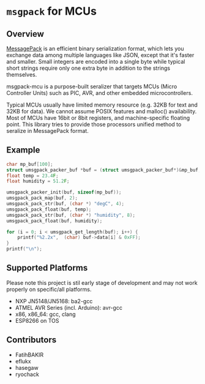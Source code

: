 `msgpack` for MCUs
==================

Overview
--------

[MessagePack](http://msgpack.org/) is an efficient binary serialization
format, which lets you exchange data among multiple languages like JSON,
except that it's faster and smaller. Small integers are encoded into a
single byte while typical short strings require only one extra byte in
addition to the strings themselves.

msgpack-mcu is a purpose-built seralizer that targets MCUs
(Micro Controller Units) such as PIC, AVR, and other embedded
microcontrollers.

Typical MCUs usually have limited memory resource (e.g. 32KB for text and 32KB for data). We cannot assume POSIX features and malloc() availability. Most of MCUs have 16bit or 8bit registers, and machine-specific floating point. This library tries to provide those processors unified method to seralize
in MessagePack format.

Example
-------
```c
char mp_buf[100];
struct umsgpack_packer_buf *buf = (struct umsgpack_packer_buf*)&mp_buf;
float temp = 23.4F;
float humidity = 51.2F;

umsgpack_packer_init(buf, sizeof(mp_buf));
umsgpack_pack_map(buf, 2);
umsgpack_pack_str(buf, (char *) "degC", 4);
umsgpack_pack_float(buf, temp);
umsgpack_pack_str(buf, (char *) "humidity", 8);
umsgpack_pack_float(buf, humidity);

for (i = 0; i < umsgpack_get_length(buf); i++) {
    printf("%2.2x",  (char) buf->data[i] & 0xFF);
}
printf("\n");
```

Supported Platforms
-------------------

Please note this project is stil early stage of development and
may not work properly on specific/all platforms.

- NXP JN5148/JN5168: ba2-gcc
- ATMEL AVR Series (incl. Arduino): avr-gcc
- x86, x86_64: gcc, clang
- ESP8266 on TOS

Contributors
------------

- FatihBAKIR
- eflukx
- hasegaw
- ryochack
